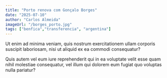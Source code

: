 ```yaml
---
title: "Porto renova com Gonçalo Borges"
date: "2025-07-10"
author: "Carlos Almeida"
imageUrl: "/borges_porto.jpg"
tags: ["benfica","transferencia", "argentina"]
---
```


Ut enim ad minima veniam, quis nostrum exercitationem ullam corporis suscipit laboriosam, nisi ut aliquid ex ea commodi consequatur?

Quis autem vel eum iure reprehenderit qui in ea voluptate velit esse quam nihil molestiae consequatur, vel illum qui dolorem eum fugiat quo voluptas nulla pariatur?
